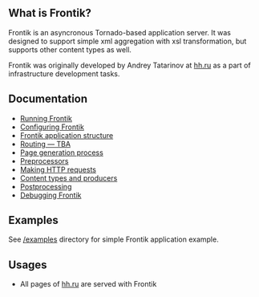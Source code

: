 ## What is Frontik?

Frontik is an asyncronous Tornado-based application server. It was designed to support simple xml aggregation with xsl
transformation, but supports other content types as well.

Frontik was originally developed by Andrey Tatarinov at [hh.ru](http://hh.ru/) as a part of infrastructure development tasks.

## Documentation

* [Running Frontik](/docs/running.md)
* [Configuring Frontik](/docs/config.md)
* [Frontik application structure](/docs/frontik-app.md)
* [Routing — TBA](/docs/routing.md)
* [Page generation process](/docs/page-generation.md)
* [Preprocessors](/docs/preprocessors.md)
* [Making HTTP requests](/docs/http-client.md)
* [Content types and producers](/docs/producers.md)
* [Postprocessing](/docs/postprocessing.md)
* [Debugging Frontik](/docs/debug.md)

## Examples

See [/examples](/examples) directory for simple Frontik application example.

## Usages

  * All pages of [hh.ru](http://hh.ru/) are served with Frontik
